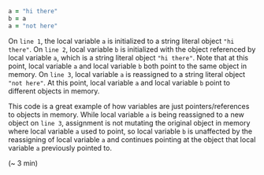 ````ruby
a = "hi there"
b = a
a = "not here"
````

On `line 1`, the local variable `a` is initialized to a string literal object `"hi there"`. On `line 2`, local variable `b` is initialized with the object referenced by local variable `a`, which is a string literal object `"hi there"`. Note that at this point, local variable `a` and local variable `b` both point to the same object in memory. On `line 3`, local variable `a` is reassigned to a string literal object `"not here"`. At this point, local variable `a` and local variable `b` point to different objects in memory.

This code is a great example of how variables are just pointers/references to objects in memory. While local variable `a` is being reassigned to a new object on `line 3`, assignment is not mutating the original object in memory where local variable `a` used to point, so local variable `b` is unaffected by the reassigning of local variable `a` and continues pointing at the object that local variable `a` previously pointed to.



(~ 3 min)

